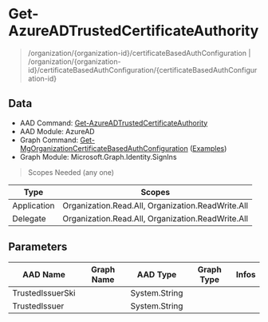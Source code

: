 # Get-AzureADTrustedCertificateAuthority

> /organization/{organization-id}/certificateBasedAuthConfiguration | /organization/{organization-id}/certificateBasedAuthConfiguration/{certificateBasedAuthConfiguration-id}

## Data

+ AAD Command: [Get-AzureADTrustedCertificateAuthority](https://docs.microsoft.com/en-us/powershell/module/AzureAD/Get-AzureADTrustedCertificateAuthority)
+ AAD Module: AzureAD
+ Graph Command: [Get-MgOrganizationCertificateBasedAuthConfiguration](https://docs.microsoft.com/en-us/powershell/module/Microsoft.Graph.Identity.SignIns/Get-MgOrganizationCertificateBasedAuthConfiguration) ([Examples](https://github.com/orgs/msgraph/discussions?discussions_q=Get-MgOrganizationCertificateBasedAuthConfiguration))
+ Graph Module: Microsoft.Graph.Identity.SignIns

> Scopes Needed (any one)

|Type|Scopes|
|---|---|
|Application|Organization.Read.All, Organization.ReadWrite.All|
|Delegate|Organization.Read.All, Organization.ReadWrite.All|

## Parameters

|AAD Name|Graph Name|AAD Type|Graph Type|Infos|
|---|---|---|---|---|
|TrustedIssuerSki||System.String|||
|TrustedIssuer||System.String|||

